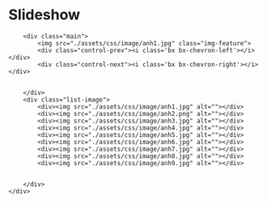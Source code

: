 # Slideshow
<!DOCTYPE html>
<html lang="en">

<head>
    <meta charset="UTF-8">
    <meta http-equiv="X-UA-Compatible" content="IE=edge">
    <meta name="viewport" content="width=device-width, initial-scale=1.0">
    <title>Slideshow</title>
    <link rel="stylesheet" href="./assets/css/style.css">
    <link rel="icon" href="https://www.pngkey.com/png/detail/477-4776842_report-abuse-hoa-sen-mu-nc.png?fbclid=IwAR1vAuz-GAiWSv14OP13amVXv1EsZS8yg9cAjoIBxlj3TT9KE8HPVRFcwjM" type="image/x-icon" />
    <link href='https://unpkg.com/boxicons@2.1.1/css/boxicons.min.css' rel='stylesheet'>
</head>

<body>
    <div class="container">

        <div class="main">
            <img src="./assets/css/image/anh1.jpg" class="img-feature">
            <div class="control-prev"><i class='bx bx-chevron-left'></i></div>
            <div class="control-next"><i class='bx bx-chevron-right'></i></div>


        </div>
        <div class="list-image">
            <div><img src="./assets/css/image/anh1.jpg" alt=""></div>
            <div><img src="./assets/css/image/anh2.png" alt=""></div>
            <div><img src="./assets/css/image/anh3.jpg" alt=""></div>
            <div><img src="./assets/css/image/anh4.jpg" alt=""></div>
            <div><img src="./assets/css/image/anh5.jpg" alt=""></div>
            <div><img src="./assets/css/image/anh6.jpg" alt=""></div>
            <div><img src="./assets/css/image/anh7.jpg" alt=""></div>
            <div><img src="./assets/css/image/anh8.jpg" alt=""></div>
            <div><img src="./assets/css/image/anh9.jpg" alt=""></div>


        </div>
    </div>

</body>
<script src="app.js"></script>

</html>
